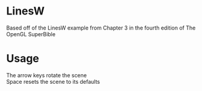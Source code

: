 LinesW
======
Based off of the LinesW example from Chapter 3 in the fourth edition of The OpenGL SuperBible

Usage
=====
The arrow keys rotate the scene			
Space resets the scene to its defaults		
